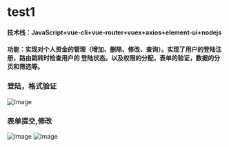 # test1

#### 技术栈：JavaScript+vue-cli+vue-router+vuex+axios+element-ui+nodejs
#### 功能：实现对个人资金的管理（增加、删除、修改、查询）。实现了用户的登陆注册，路由跳转时检查用户的          登陆状态。以及权限的分配，表单的验证，数据的分页和筛选等。

### 登陆，格式验证
![Image](https://github.com/myBigGod/images/blob/master/login.jpg)

### 表单提交,修改
![Image](https://github.com/myBigGod/images/blob/master/list.jpg)
![Image](https://github.com/myBigGod/images/blob/master/update.jpg)
